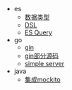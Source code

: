 <!-- _sidebar.md -->

* es
  * [数据类型](docs/elk/Field%20data%20types.md)
  * [DSL](docs/elk/DSL实践.md)
  * [ES Query](docs/elk/ES%20query.md)
* go
  * [gin](docs/go/gin/gin.md) <!--注意这里是相对路径-->
  * [gin部分源码](docs/go/gin/code.md)
  * [simple server](docs/go/gin/simple_server.md)
* java
  * [集成mockito](docs/java/springboot-%E9%9B%86%E6%88%90mockito.md)